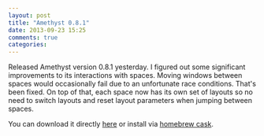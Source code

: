 ```yaml
---
layout: post
title: "Amethyst 0.8.1"
date: 2013-09-23 15:25
comments: true
categories: 
---
```


Released Amethyst version 0.8.1 yesterday. I figured out some significant
improvements to its interactions with spaces. Moving windows between spaces
would occasionally fail due to an unfortunate race conditions. That's been
fixed. On top of that, each space now has its own set of layouts so no need to
switch layouts and reset layout parameters when jumping between spaces.

You can download it directly
[here](http://ianyh.com/amethyst/versions/Amethyst-0.8.1.zip) or install via
[homebrew cask](https://github.com/phinze/homebrew-cask).

